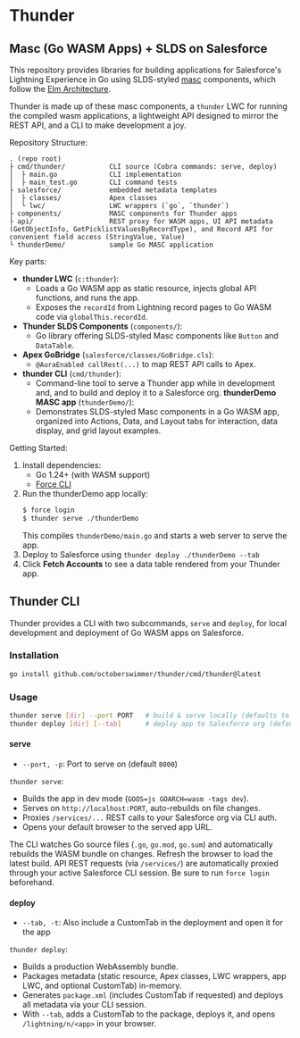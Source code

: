 # Thunder
## Masc (Go WASM Apps) + SLDS on Salesforce

This repository provides libraries for building applications for Salesforce's
Lightning Experience in Go using SLDS-styled [masc](https://github.com/octoberswimmer/masc) components, which follow the [Elm Architecture](https://guide.elm-lang.org/architecture/).

Thunder is made up of these masc components, a `thunder` LWC for running the
compiled wasm applications, a lightweight API designed to mirror the REST
API, and a CLI to make development a joy.

Repository Structure:
```
. (repo root)
├ cmd/thunder/           CLI source (Cobra commands: serve, deploy)
│  ├ main.go             CLI implementation
│  ├ main_test.go        CLI command tests
├ salesforce/            embedded metadata templates
│  ├ classes/            Apex classes
│  └ lwc/                LWC wrappers (`go`, `thunder`)
├ components/            MASC components for Thunder apps
├ api/                   REST proxy for WASM apps, UI API metadata (GetObjectInfo, GetPicklistValuesByRecordType), and Record API for convenient field access (StringValue, Value)
└ thunderDemo/           sample Go MASC application
```

Key parts:
- **thunder LWC** (`c:thunder`):
  - Loads a Go WASM app as static resource, injects global API functions, and runs the app.
  - Exposes the `recordId` from Lightning record pages to Go WASM code via `globalThis.recordId`.
- **Thunder SLDS Components** (`components/`):
  - Go library offering SLDS-styled Masc components like `Button` and `DataTable`.
- **Apex GoBridge** (`salesforce/classes/GoBridge.cls`):
  - `@AuraEnabled callRest(...)` to map REST API calls to Apex.
- **thunder CLI** (`cmd/thunder`):
  -  Command-line tool to serve a Thunder app while in development and, and to
	  build and deploy it to a Salesforce org.
**thunderDemo MASC app** (`thunderDemo/`):
  - Demonstrates SLDS-styled Masc components in a Go WASM app, organized into Actions, Data, and Layout tabs for interaction, data display, and grid layout examples.

Getting Started:
1. Install dependencies:
   - Go 1.24+ (with WASM support)
	- [Force CLI](https://github.com/forcecli/force)
2. Run the thunderDemo app locally:
   ```sh
   $ force login
   $ thunder serve ./thunderDemo
   ```
   This compiles `thunderDemo/main.go` and starts a web server to serve the app.
3. Deploy to Salesforce using `thunder deploy ./thunderDemo --tab`
4. Click **Fetch Accounts** to see a data table rendered from your Thunder app.

## Thunder CLI
Thunder provides a CLI with two subcommands, `serve` and `deploy`, for local development and deployment of Go WASM apps on Salesforce.

### Installation
```sh
go install github.com/octoberswimmer/thunder/cmd/thunder@latest
```


### Usage
```sh
thunder serve [dir] --port PORT   # build & serve locally (defaults to current dir)
thunder deploy [dir] [--tab]      # deploy app to Salesforce org (defaults to current dir)
```

#### serve
 - `--port, -p`: Port to serve on (default `8000`)

`thunder serve`:
- Builds the app in dev mode (`GOOS=js GOARCH=wasm -tags dev`).
- Serves on `http://localhost:PORT`, auto-rebuilds on file changes.
- Proxies `/services/...` REST calls to your Salesforce org via CLI auth.
- Opens your default browser to the served app URL.

The CLI watches Go source files (`.go`, `go.mod`, `go.sum`) and automatically rebuilds the WASM bundle on changes. Refresh the browser to load the latest build.
API REST requests (via `/services/`) are automatically proxied through your active Salesforce CLI session. Be sure to run `force login` beforehand.

#### deploy
- `--tab, -t`: Also include a CustomTab in the deployment and open it for the app

`thunder deploy`:
- Builds a production WebAssembly bundle.
- Packages metadata (static resource, Apex classes, LWC wrappers, app LWC, and optional CustomTab) in-memory.
- Generates `package.xml` (includes CustomTab if requested) and deploys all metadata via your CLI session.
- With `--tab`, adds a CustomTab to the package, deploys it, and opens `/lightning/n/<app>` in your browser.
